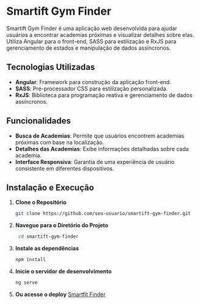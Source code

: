 # Smartift Gym Finder

Smartift Gym Finder é uma aplicação web desenvolvida para ajudar usuários a encontrar academias próximas e visualizar detalhes sobre elas. Utiliza Angular para o front-end, SASS para estilização e RxJS para gerenciamento de estados e manipulação de dados assíncronos.

## Tecnologias Utilizadas

- **Angular**: Framework para construção da aplicação front-end.
- **SASS**: Pré-processador CSS para estilização personalizada.
- **RxJS**: Biblioteca para programação reativa e gerenciamento de dados assíncronos.

## Funcionalidades

- **Busca de Academias**: Permite que usuários encontrem academias próximas com base na localização.
- **Detalhes das Academias**: Exibe informações detalhadas sobre cada academia.
- **Interface Responsiva**: Garantia de uma experiência de usuário consistente em diferentes dispositivos.

## Instalação e Execução

1. **Clone o Repositório**

   ```bash
   git clone https://github.com/seu-usuario/smartift-gym-finder.git

2. **Navegue para o Diretório do Projeto**

   ```bash
    cd smartift-gym-finder
3. **Instale as dependências**
    ````bash
    npm install
4. **Inicie o servidor de desenvolvimento**
     ````bash
     ng serve
5. **Ou acesse o deploy**
   [Smartfit Finder](https://smartfit-finder.netlify.app/)
